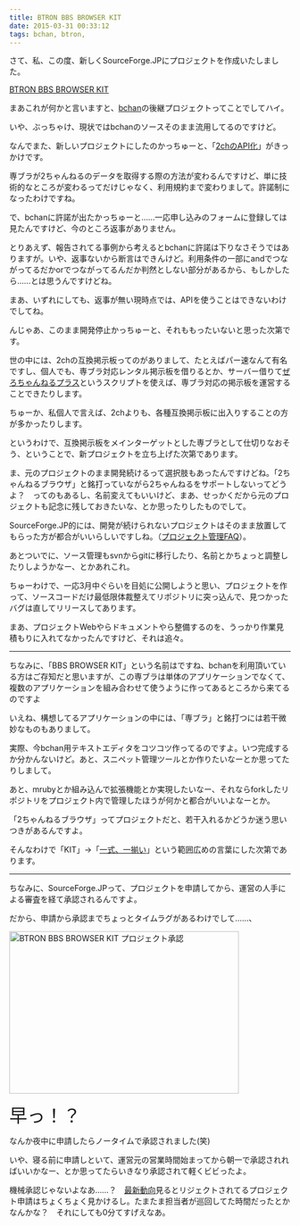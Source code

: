 ```yaml
---
title: BTRON BBS BROWSER KIT
date: 2015-03-31 00:33:12
tags: bchan, btron, 
---
```

さて、私、この度、新しくSourceForge.JPにプロジェクトを作成いたしました。

<a href="http://sourceforge.jp/projects/bbk/" title="BTRON BBS BROWSER KIT" target="_blank">BTRON BBS BROWSER KIT</a>

まあこれが何かと言いますと、<a href="http://sourceforge.jp/projects/bchan/" title="bchan - BTRON ２ちゃんねるブラウザ -" target="_blank">bchan</a>の後継プロジェクトってことでしてハイ。

いや、ぶっちゃけ、現状ではbchanのソースそのまま流用してるのですけど。

なんでまた、新しいプロジェクトにしたのかっちゅーと、「<a href="http://bbs.lames.jp/2ch-api.html" title="2ch API導入についての簡易まとめ" target="_blank">2chのAPI化</a>」がきっかけです。

専ブラが2ちゃんねるのデータを取得する際の方法が変わるんですけど、単に技術的なところが変わるってだけじゃなく、利用規約まで変わりまして。許諾制になったわけですね。

で、bchanに許諾が出たかっちゅーと……一応申し込みのフォームに登録しては見たんですけど、今のところ返事がありません。

とりあえず、報告されてる事例から考えるとbchanに許諾は下りなさそうではありますが。いや、返事ないから断言はできんけど。利用条件の一部にandでつながってるだかorでつながってるんだか判然としない部分があるから、もしかしたら……とは思うんですけどね。

まあ、いずれにしても、返事が無い現時点では、APIを使うことはできないわけでしてね。

んじゃあ、このまま開発停止かっちゅーと、それももったいないと思った次第です。

世の中には、2chの互換掲示板ってのがありまして、たとえばパー速なんて有名ですし、個人でも、専ブラ対応レンタル掲示板を借りるとか、サーバー借りて<a href="http://zerochplus.sourceforge.jp/" title="ぜろちゃんねるプラス - SourceForge.JP" target="_blank">ぜろちゃんねるプラス</a>というスクリプトを使えば、専ブラ対応の掲示板を運営することできたりします。

ちゅーか、私個人で言えば、2chよりも、各種互換掲示板に出入りすることの方が多かったりします。

というわけで、互換掲示板をメインターゲットとした専ブラとして仕切りなおそう、ということで、新プロジェクトを立ち上げた次第であります。

ま、元のプロジェクトのまま開発続けるって選択肢もあったんですけどね。「2ちゃんねるブラウザ」と銘打っていながら2ちゃんねるをサポートしないってどうよ？　ってのもあるし、名前変えてもいいけど、まあ、せっかくだから元のプロジェクトも記念に残しておきたいな、とか思ったりしたものでして。

SourceForge.JP的には、開発が続けられないプロジェクトはそのまま放置してもらった方が都合がいいらしいですしね。（<a href="http://sourceforge.jp/docs/%E3%83%97%E3%83%AD%E3%82%B8%E3%82%A7%E3%82%AF%E3%83%88%E7%AE%A1%E7%90%86FAQ" title="プロジェクト管理FAQ：SourceForge.JPドキュメント管理" target="_blank">プロジェクト管理FAQ</a>）。

あとついでに、ソース管理もsvnからgitに移行したり、名前とかちょっと調整したりしようかなー、とかあれこれ。

ちゅーわけで、一応3月中ぐらいを目処に公開しようと思い、プロジェクトを作って、ソースコードだけ最低限体裁整えてリポジトリに突っ込んで、見つかったバグは直してリリースしてあります。

まあ、プロジェクトWebやらドキュメントやら整備するのを、うっかり作業見積もりに入れてなかったんですけど、それは追々。

<hr>

ちなみに、「BBS BROWSER KIT」という名前はですね、bchanを利用頂いている方はご存知だと思いますが、この専ブラは単体のアプリケーションでなくて、複数のアプリケーションを組み合わせて使うように作ってあるところから来てるのですよ

いえね、構想してるアプリケーションの中には、「専ブラ」と銘打つには若干微妙なものもありまして。

実際、今bchan用テキストエディタをコツコツ作ってるのですよ。いつ完成するか分かんないけど。あと、スニペット管理ツールとか作りたいなーとか思ってたりしまして。

あと、mrubyとか組み込んで拡張機能とか実現したいなー、それならforkしたリポジトリをプロジェクト内で管理したほうが何かと都合がいいよなーとか。

「2ちゃんねるブラウザ」ってプロジェクトだと、若干入れるかどうか迷う思いつきがあるんですよ。

そんなわけで「KIT」→「<a href="http://ja.wikipedia.org/wiki/%E3%82%AD%E3%83%83%E3%83%88" title="キット：Wikipedia" target="_blank">一式、一揃い</a>」という範囲広めの言葉にした次第であります。

<hr>

ちなみに、SourceForge.JPって、プロジェクトを申請してから、運営の人手による審査を経て承認されるんですよ。

だから、申請から承認までちょっとタイムラグがあるわけでして……、

<a href="http://ornse01.b.sourceforge.jp/files/2015/03/history_first.png"><img src="http://ornse01.b.sourceforge.jp/files/2015/03/history_first.png" alt="BTRON BBS BROWSER KIT プロジェクト承認" width="411" height="291" class="alignnone size-full wp-image-223" /></a>

<span style="font-size:xx-large">早っ！？</span>

なんか夜中に申請したらノータイムで承認されました(笑)

いや、寝る前に申請しといて、運営元の営業時間始まってから朝一で承認されればいいかなー、とか思ってたらいきなり承認されて軽くビビったよ。

機械承認じゃないよなあ……？　<a href="http://sourceforge.jp/develop/whatsnew.php" title="最新動向 - SourceForge.JP" target="_blank">最新動向</a>見るとリジェクトされてるプロジェクト申請はちょくちょく見かけるし。たまたま担当者が巡回してた時間だったとかなんかな？　それにしても0分てすげえなあ。